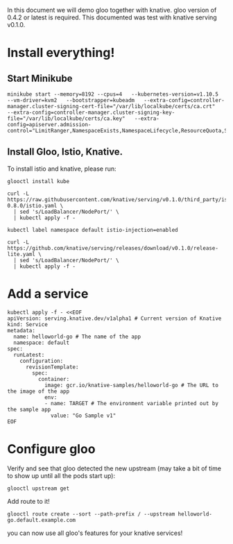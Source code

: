 In this document we will demo gloo together with knative. gloo version of 0.4.2 or latest is required. This documented was test with knative serving v0.1.0.

# Install everything!

## Start Minikube
```
minikube start --memory=8192 --cpus=4   --kubernetes-version=v1.10.5   --vm-driver=kvm2   --bootstrapper=kubeadm   --extra-config=controller-manager.cluster-signing-cert-file="/var/lib/localkube/certs/ca.crt"   --extra-config=controller-manager.cluster-signing-key-file="/var/lib/localkube/certs/ca.key"   --extra-config=apiserver.admission-control="LimitRanger,NamespaceExists,NamespaceLifecycle,ResourceQuota,ServiceAccount,DefaultStorageClass,MutatingAdmissionWebhook"
```

## Install Gloo, Istio, Knative.

To install istio and knative, please run:

```
glooctl install kube

curl -L https://raw.githubusercontent.com/knative/serving/v0.1.0/third_party/istio-0.8.0/istio.yaml \
  | sed 's/LoadBalancer/NodePort/' \
  | kubectl apply -f -

kubectl label namespace default istio-injection=enabled

curl -L https://github.com/knative/serving/releases/download/v0.1.0/release-lite.yaml \
  | sed 's/LoadBalancer/NodePort/' \
  | kubectl apply -f -

```

# Add a service
```
kubectl apply -f - <<EOF
apiVersion: serving.knative.dev/v1alpha1 # Current version of Knative
kind: Service
metadata:
  name: helloworld-go # The name of the app
  namespace: default
spec:
  runLatest:
    configuration:
      revisionTemplate:
        spec:
          container:
            image: gcr.io/knative-samples/helloworld-go # The URL to the image of the app
            env:
            - name: TARGET # The environment variable printed out by the sample app
              value: "Go Sample v1"
EOF
```

# Configure gloo
Verify and see that gloo detected the new upstream (may take a bit of time to show up until all the pods start up):
```
glooctl upstream get
```

Add route to it!
```
glooctl route create --sort --path-prefix / --upstream helloworld-go.default.example.com
```

you can now use all gloo's features for your knative services!